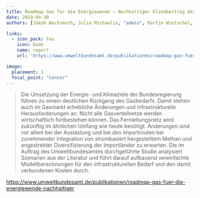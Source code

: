 ```yaml
---
title: Roadmap Gas für die Energiewende – Nachhaltiger Klimabeitrag des Gassektors
date: 2019-04-30
authors: [Jakob Wachsmuth, Julia Michaelis, "admin", Martin Wietschel, Vicki Duscha, Charlotte Degünther, Wolfgang Köppel, Asif Zubair]

links:
  - icon_pack: fas
    icon: book
    name: report
    url: 'https://www.umweltbundesamt.de/publikationen/roadmap-gas-fuer-die-energiewende-nachhaltiger'

image:
  placement: 1
  focal_point: "Center"
---
```


 > Die Umsetzung der Energie- und Klimaziele der Bundesregierung führen zu einem deutlichen Rückgang des Gasbedarfs. Damit stehen auch im Gasmarkt erhebliche Änderungen und infrastrukturelle Herausforderungen an. Nicht alle Gasverteilnetze werden wirtschaftlich fortbestehen können. Das Fernleitungsnetz wird zukünftig im ähnlichen Umfang wie heute benötigt. Änderungen sind vor allem bei der Auslastung und bei den Importrouten bei zunehmender Integration von strombasiert hergestelltem Methan und angestrebter Diversifizierung der Importländer zu erwarten. Die im Auftrag des Umweltbundesamtes durchgeführte Studie analysiert Szenarien aus der Literatur und führt darauf aufbauend vereinfachte Modellberechnungen für den infrastrukturellen Bedarf und den damit verbundenen Kosten durch.

 https://www.umweltbundesamt.de/publikationen/roadmap-gas-fuer-die-energiewende-nachhaltiger